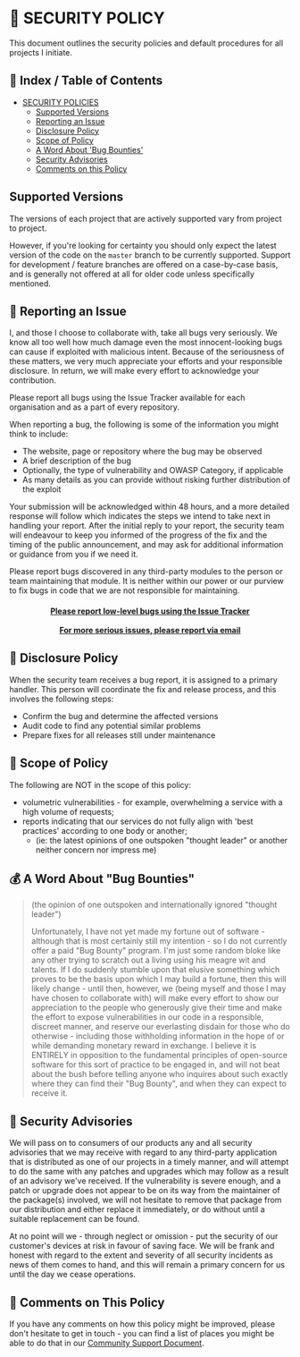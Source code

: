 # 🔐 SECURITY POLICY

This document outlines the security policies and default procedures for all projects I initiate.

## 📖 Index / Table of Contents

- [SECURITY POLICIES](#-security-policy)
  - [Supported Versions](#supported-versions)
  - [Reporting an Issue](#-reporting-an-issue)
  - [Disclosure Policy](#-disclosure-policy)
  - [Scope of Policy](#-scope-of-policy)
  - [A Word About 'Bug Bounties'](#-a-word-about--bug-bounties-)
  - [Security Advisories](#-security-advisories)
  - [Comments on this Policy](#-comments-on-this-policy)

## Supported Versions

The versions of each project that are actively supported vary from project to project.

However, if you're looking for certainty you should only expect the latest version of the code on the `master` branch to be currently supported.  Support for development / feature branches are offered on a case-by-case basis, and is generally not offered at all for older code unless specifically mentioned.

## 🐞 Reporting an Issue

I, and those I choose to collaborate with, take all bugs very seriously.  We know all too well how much damage even the most innocent-looking bugs can cause if exploited with malicious intent.  Because of the seriousness of these matters, we very much appreciate your efforts and your responsible disclosure.  In return, we will make every effort to acknowledge your contribution.

Please report all bugs using the Issue Tracker available for each organisation and as a part of every repository.

When reporting a bug, the following is some of the information you might think to include:

 - The website, page or repository where the bug may be observed
 - A brief description of the bug
 - Optionally, the type of vulnerability and OWASP Category, if applicable
 - As many details as you can provide without risking further distribution of the exploit

Your submission will be acknowledged within 48 hours, and a more detailed response will follow which indicates the steps we intend to take next in handling your report.  After the initial reply to your report, the security team will endeavour to keep you informed of the progress of the fix and the timing of the public announcement, and may ask for additional information or guidance from you if we need it.

Please report bugs discovered in any third-party modules to the person or team maintaining that module.  It is neither within our power or our purview to fix bugs in code that we are not responsible for maintaining.

<h4 align="center">
<a href="../../issues">Please report low-level bugs using the Issue Tracker</a>
<br><br>
<a href="mailto:security@ragdata.dev">For more serious issues, please report via email</a>
</h4>

## 📃 Disclosure Policy

When the security team receives a bug report, it is assigned to a primary handler.  This person will coordinate the fix and release process, and this involves the following steps:

 - Confirm the bug and determine the affected versions
 - Audit code to find any potential similar problems
 - Prepare fixes for all releases still under maintenance

## 🚫 Scope of Policy

The following are NOT in the scope of this policy:

 - volumetric vulnerabilities - for example, overwhelming a service with a high volume of requests;
 - reports indicating that our services do not fully align with 'best practices' according to one body or another;
   - (ie: the latest opinions of one outspoken "thought leader" or another neither concern nor impress me)


## 💰 A Word About "Bug Bounties"

> (the opinion of one outspoken and internationally ignored "thought leader")
>
> Unfortunately, I have not yet made my fortune out of software - although that is most certainly still my intention - so I do not currently offer a paid "Bug Bounty" program.  I'm just some random bloke like any other trying to scratch out a living using his meagre wit and talents.  If I do suddenly stumble upon that elusive something which proves to be the basis upon which I may build a fortune, then this will likely change - until then, however, we (being myself and those I may have chosen to collaborate with) will make every effort to show our appreciation to the people who generously give their time and make the effort to expose vulnerabilities in our code in a responsible, discreet manner, and reserve our everlasting disdain for those who do otherwise - including those withholding information in the hope of or while demanding monetary reward in exchange.  I believe it is ENTIRELY in opposition to the fundamental principles of open-source software for this sort of practice to be engaged in, and will not beat about the bush before telling anyone who inquires about such exactly where they can find their "Bug Bounty", and when they can expect to receive it.

## 📣 Security Advisories

We will pass on to consumers of our products any and all security advisories that we may receive with regard to any third-party application that is distributed as one of our projects in a timely manner, and will attempt to do the same with any patches and upgrades which may follow as a result of an advisory we've received.  If the vulnerability is severe enough, and a patch or upgrade does not appear to be on its way from the maintainer of the package(s) involved, we will not hesitate to remove that package from our distribution and either replace it immediately, or do without until a suitable replacement can be found.

At no point will we - through neglect or omission - put the security of our customer's devices at risk in favour of saving face.  We will be frank and honest with regard to the extent and severity of all security incidents as news of them comes to hand, and this will remain a primary concern for us until the day we cease operations.

## 💬 Comments on This Policy

If you have any comments on how this policy might be improved, please don't hesitate to get in touch - you can find a list of places you might be able to do that in our [Community Support Document][SUPPORT].

[SUPPORT]: SUPPORT.md
